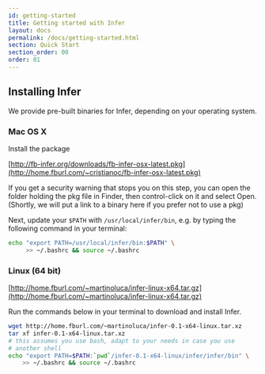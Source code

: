 ```yaml
---
id: getting-started
title: Getting started with Infer
layout: docs
permalink: /docs/getting-started.html
section: Quick Start
section_order: 00
order: 01
---
```


## Installing Infer

We provide pre-built binaries for Infer, depending on your operating system.

### Mac OS X
<p>Install the package

[http://fb-infer.org/downloads/fb-infer-osx-latest.pkg](http://home.fburl.com/~cristianoc/fb-infer-osx-latest.pkg)

If you get a security warning that stops you on this step, you can open the
folder holding the pkg file in Finder, then control-click on it and select Open. (Shortly, we will put
a link to a binary here if you prefer not to use a pkg)

Next, update your
`$PATH` with `/usr/local/infer/bin`, e.g. by typing the following command in your terminal:

```bash
echo "export PATH=/usr/local/infer/bin:$PATH" \
     >> ~/.bashrc && source ~/.bashrc
```

### Linux (64 bit)

[http://home.fburl.com/~martinoluca/infer-linux-x64.tar.gz](http://home.fburl.com/~martinoluca/infer-linux-x64.tar.gz)

Run the commands below in your terminal to download and install Infer.

 ```bash
wget http://home.fburl.com/~martinoluca/infer-0.1-x64-linux.tar.xz
tar xf infer-0.1-x64-linux.tar.xz
# this assumes you use bash, adapt to your needs in case you use
# another shell
echo "export PATH=$PATH:`pwd`/infer-0.1-x64-linux/infer/infer/bin" \
     >> ~/.bashrc && source ~/.bashrc
```
